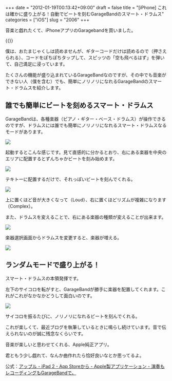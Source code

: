 +++
date = "2012-01-19T00:13:42+09:00"
draft = false
title = "[iPhone] これは確かに盛り上がる！自動でビートを刻むGarageBandのスマート・ドラムス"
categories = ["iOS"]
slug = "2006"
+++

音楽と戯れたくて、iPhoneアプリのGaragebandを買いました。

{{<app id="408709785" title="GarageBand 1.1（￥450）" src="http://a1.mzstatic.com/us/r1000/107/Purple/1b/71/e5/mzl.rpdfmocf.100x100-75.png">}}

僕は、おたまじゃくしは読めませんが、ギターコードだけは読めるので（押さえられる）、コードをぽちぽちタップして、スピッツの「空も飛べるはず」を弾いて、自己満足に浸っています。

たくさんの機能が盛り込まれているGarageBandなのですが、その中でも音楽ができない人（僕を含む）でも、簡単にノリノリになれるGarageBandのスマート・ドラムスを紹介します。

## 誰でも簡単にビートを刻めるスマート・ドラムス

GarageBandは、各種楽器（ピアノ・ギター・ベース・ドラムス）が操作できるのですが、ドラムスには誰でも簡単にノリノリになれるスマート・ドラムスなるモードがあります。

![](/images/2012/01/2006_1.png)

起動するとこんな感じです。見て直感的に分かるとおり、右にある楽器を中央のエリアに配置するとずんちゃかビートを刻み始めます。

![](/images/2012/01/2006_2.png)

テキトーに配置するだけで、それっぽいビートを刻んでくれる。

![](/images/2012/01/2006_3.png)

上に置くほど音が大きくなって（Loud）、右に置くほどリズムが複雑になります（Complex）。

また、ドラムスを変えることで、右にある楽器の種類が変えることが出来ます。

![](/images/2012/01/2006_4.png)

楽器選択画面からドラムスを変更すると、楽器が増える。

![](/images/2012/01/2006_5.png)

## ランダムモードで盛り上がる！

スマート・ドラムスの本領発揮です。

左下のサイコロを転がすと、GarageBandが勝手に楽器を配置してくれます。これがこれがなかなかどうして面白いのです。

![](/images/2012/01/2006_6.png)

サイコロを振るたびに、ノリノリになれるビートを刻んでくれる。

これが楽しくて、最近ブログを執筆しているときに鳴らし続けています。音で伝えられないのが誠に残念なくらいです。

音楽が楽しいと思わせてくれる、Apple純正アプリ。

君ともう少し戯れて、なんか曲作れたら恰好良いなとか思ってるよ。

公式：[アップル - iPad 2 - App Storeから - Apple製アプリケーション - 演奏もレコーディングもGarageBandで。](http://www.apple.com/jp/ipad/from-the-app-store/apps-by-apple/garageband.html)
